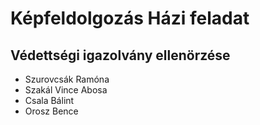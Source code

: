 # Képfeldolgozás Házi feladat
## Védettségi igazolvány ellenörzése
- Szurovcsák Ramóna
- Szakál Vince Abosa
- Csala Bálint
- Orosz Bence